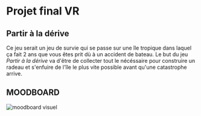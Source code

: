 # Projet final VR 
## Partir à la dérive
Ce jeu serait un jeu de survie qui se passe sur une île tropique dans laquel ça fait 2 ans que vous êtes prit dù à un accident de bateau.
Le but du jeu *Partir à la dérive* va d'être de collecter tout le nécéssaire pour construire un radeau et s'enfuire de l'île le plus vite possible avant qu'une catastrophe arrive.
## MOODBOARD
![moodboard visuel](assets/moodboardVisuel)
